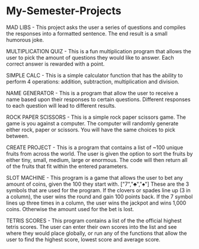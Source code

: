 # My-Semester-Projects


MAD LIBS - This project asks the user a series of questions and compiles the responses into a formatted sentence. The end result is a small humorous joke. 


MULTIPLICATION QUIZ - This is a fun multiplication program that allows the user to pick the amount of questions they would like to answer. Each correct answer is rewarded with a point.


SIMPLE CALC - This is a simple calculator function that has the ability to perform 4 operations: addition, subtraction, multiplication and division.


NAME GENERATOR - This is a program that allow the user to receive a name based upon their responses to certain questions. Different responses to each question will lead to different results.


ROCK PAPER SCISSORS - This is a simple rock paper scissors game.  The game is you against a computer. The computer will randomly generate either rock, paper or scissors. You will have the same choices to pick between.

CREATE PROJECT - This is a program that contains a list of ~100 unique fruits from across the world. The user is given the option to sort the fruits by either tiny, small, medium, large or enormous. The code will then return  all of the fruits that fit within the entered parameters. 

SLOT MACHINE - This program is a game that allows the user to bet any amount of coins, given the 100 they start with. ["7","♣","♠"] These are the 3 symbols that are used for the program. If the clovers or spades line up (3 in a column), the user wins the round and gain 100 points back. If the 7 symbol lines up three times in a column, the user wins the jackpot and wins 1,000 coins. Otherwise the amount used for the bet is lost.

TETRIS SCORES - This program contains a list of the the official highest tetris scores. The user can enter their own scores into the list and see where they would place globally, or run any of the functions that allow the user to find the highest score, lowest score and average score. 

